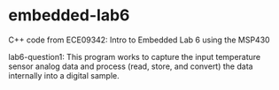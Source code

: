 # embedded-lab6
C++ code from ECE09342: Intro to Embedded Lab 6 using the MSP430 

lab6-question1: This program works to capture the input temperature sensor analog data and process (read, store, and convert) the data internally into a digital sample. 


